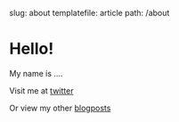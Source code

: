 slug: about
templatefile: article
path: /about

# Hello!

My name is ....

Visit me at [twitter](https://twitter.com/possan)

Or view my other [blogposts](/blogposts/)
